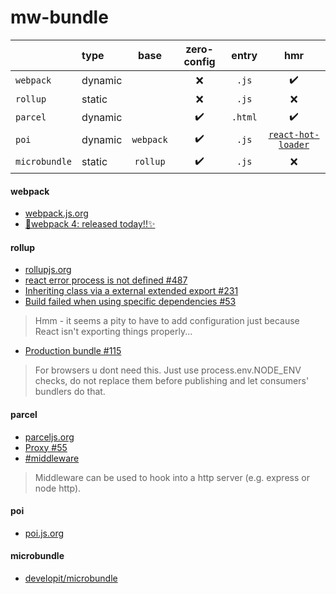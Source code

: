 # mw-bundle

||type|base|zero-config|entry|hmr|
|:-|:-|:-:|:-:|:-:|:-:|
|`webpack`|dynamic||❌|`.js`|✔️|
|`rollup`|static||❌|`.js`|❌|
|`parcel`|dynamic||✔️|`.html`|✔️|
|`poi`|dynamic|`webpack`|✔️|`.js`|[`react-hot-loader`](https://github.com/gaearon/react-hot-loader)|
|`microbundle`|static|`rollup`|✔️|`.js`|❌|

#### webpack
- [webpack.js.org](https://webpack.js.org/)
- [🎼webpack 4: released today!!✨](https://medium.com/webpack/webpack-4-released-today-6cdb994702d4)

#### rollup
- [rollupjs.org](https://rollupjs.org/guide/en)
- [react error process is not defined #487](https://github.com/rollup/rollup/issues/487)
- [Inheriting class via a external extended export #231](https://github.com/rollup/rollup-plugin-commonjs/issues/231)
- [Build failed when using specific dependencies #53](https://github.com/developit/microbundle/issues/53)
> Hmm - it seems a pity to have to add configuration just because React isn't exporting things properly...
- [Production bundle #115](https://github.com/developit/microbundle/issues/115)
> For browsers u dont need this. Just use process.env.NODE_ENV checks, do not replace them before publishing and let consumers' bundlers do that.

#### parcel
- [parceljs.org](https://parceljs.org/)
- [Proxy #55](https://github.com/parcel-bundler/parcel/issues/55)
- [#middleware](https://parceljs.org/api.html#middleware)
> Middleware can be used to hook into a http server (e.g. express or node http).

#### poi
- [poi.js.org](https://poi.js.org/)

#### microbundle
- [developit/microbundle](https://github.com/developit/microbundle)
